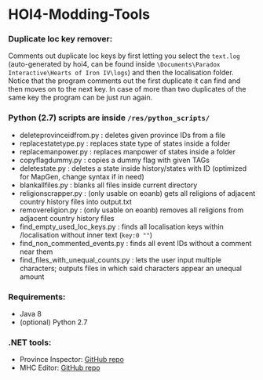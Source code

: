 # HOI4-Modding-Tools
### Duplicate loc key remover:
Comments out duplicate loc keys by first letting you select the `text.log` (auto-generated by hoi4, can be found inside `\Documents\Paradox Interactive\Hearts of Iron IV\logs`) and then the localisation folder. Notice that the program comments out the first duplicate it can find and then moves on to the next key. In case of more than two duplicates of the same key the program can be just run again.

### Python (2.7) scripts are inside `/res/python_scripts/`
- deleteprovinceidfrom.py : deletes given province IDs from a file
- replacestatetype.py : replaces state type of states inside a folder
- replacemanpower.py : replaces manpower of states inside a folder
- copyflagdummy.py : copies a dummy flag with given TAGs
- deletestate.py : deletes a state inside history/states with ID (optimized for MapGen, change syntax if in need)
- blankallfiles.py : blanks all files inside current directory
- religionscrapper.py : (only usable on eoanb) gets all religions of adjacent country history files into output.txt
- removereligion.py : (only usable on eoanb) removes all religions from adjacent country history files
- find_empty_used_loc_keys.py : finds all localisation keys within /localisation without inner text (`key:0 ""`)
- find_non_commented_events.py : finds all event IDs without a comment near them
- find_files_with_unequal_counts.py : lets the user input multiple characters; outputs files in which said characters appear an unequal amount

### Requirements:
- Java 8
- (optional) Python 2.7

### .NET tools:
- Province Inspector: [GitHub repo](https://github.com/TPS-Geronam/HOI4-Province-Inspector)
- MHC Editor: [GitHub repo](https://github.com/TPS-Geronam/HOI4-MHCEditor)

